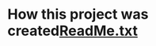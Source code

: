# How this project was created[ReadMe.txt](https://github.com/omogidi/Mobalysis/files/8146906/ReadMe.txt)
